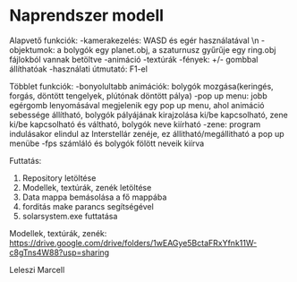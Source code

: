 # Naprendszer modell

Alapvető funkciók:
-kamerakezelés: WASD és egér használatával \n
-objektumok: a bolygók egy planet.obj, a szaturnusz gyűrűje egy ring.obj fájlokból vannak betöltve
-animáció
-textúrák
-fények: +/- gombbal állíthatóak
-használati útmutató: F1-el

Többlet funkciók:
-bonyolultabb animációk: bolygók mozgása(keringés, forgás, döntött tengelyek, plútónak döntött pálya) 
-pop up menu: jobb egérgomb lenyomásával megjelenik egy pop up menu, ahol animáció sebessége állítható, bolygók pályájának kirajzolása ki/be kapcsolható, zene ki/be kapcsolható és váltható, bolygók neve kiírható
-zene: program indulásakor elindul az Interstellár zenéje, ez állitható/megállitható a pop up menübe
-fps számláló és bolygók fölött neveik kiírva


Futtatás:
  1. Repository letöltése
  2. Modellek, textúrák, zenék letöltése
  3. Data mappa bemásolása a fő mappába
  4. forditás make parancs segítségével
  5. solarsystem.exe futtatása

Modellek, textúrák, zenék:
https://drive.google.com/drive/folders/1wEAGye5BctaFRxYfnk11W-c8gTns4W88?usp=sharing


Leleszi Marcell


